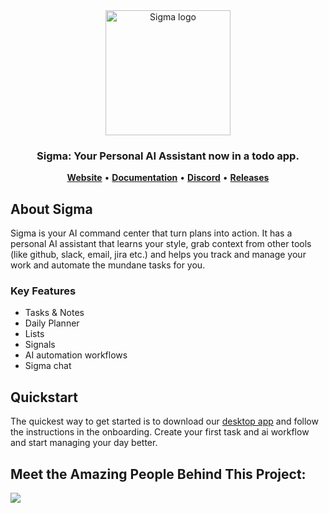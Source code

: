 <div align="center">
  <a href="https://mysigma.ai">
    <img src="https://github.com/user-attachments/assets/5cb0e4f6-32d1-40e2-bed6-be551c901d93" width="200px" alt="Sigma logo" />
  </a>

### Sigma: Your Personal AI Assistant now in a todo app.

<p align="center">
    <a href="https://www.mysigma.ai"><b>Website</b></a> •
    <a href="https://github.com/tegonhq/sigma/wiki"><b>Documentation</b></a> •
    <a href="https://discord.gg/dVTC3BmgEq"><b>Discord</b></a> •
    <a href="https://github.com/tegonhq/sigma/releases"><b>Releases</b></a>
</p>
</div>

## About Sigma

Sigma is your AI command center that turn plans into action. It has a personal AI assistant that learns your style, grab context from other tools (like github, slack, email, jira etc.) and helps you track and manage your work and automate the mundane tasks for you.

### Key Features

- Tasks & Notes
- Daily Planner
- Lists
- Signals
- AI automation workflows
- Sigma chat

## Quickstart
The quickest way to get started is to download our [desktop app](https://github.com/tegonhq/sigma/releases/tag/0.1.13) and follow the instructions in the onboarding. Create your first task and ai workflow and start managing your day better.

## Meet the Amazing People Behind This Project:

<a href="https://github.com/tegonhq/sigma/graphs/contributors">
  <img src="https://contrib.rocks/image?repo=tegonhq/sigma" />
</a>
